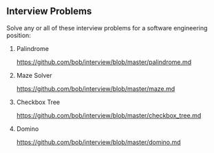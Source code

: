 Interview Problems
------------------

Solve any or all of these interview problems for a software engineering position:

1. Palindrome
 
    https://github.com/bob/interview/blob/master/palindrome.md

1. Maze Solver
 
    https://github.com/bob/interview/blob/master/maze.md

1. Checkbox Tree

    https://github.com/bob/interview/blob/master/checkbox_tree.md

1. Domino

    https://github.com/bob/interview/blob/master/domino.md
